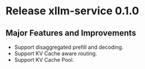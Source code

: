 # Release xllm-service 0.1.0

## **Major Features and Improvements**

- Support disaggregated prefill and decoding.
- Support KV Cache aware routing.
- Support KV Cache Pool.
